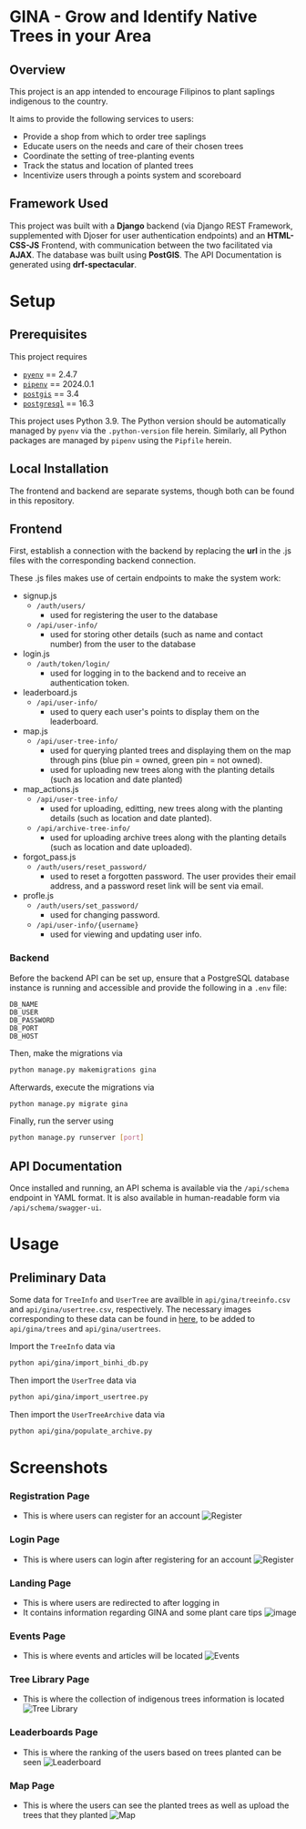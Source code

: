 # GINA - **G**row and **I**dentify Native Trees in your **A**rea

## Overview

This project is an app intended to encourage Filipinos to plant saplings indigenous to the country. 

It aims to provide the following services to users:
- Provide a shop from which to order tree saplings
- Educate users on the needs and care of their chosen trees
- Coordinate the setting of tree-planting events
- Track the status and location of planted trees
- Incentivize users through a points system and scoreboard

## Framework Used

This project was built with a **Django** backend (via Django REST Framework, supplemented with Djoser for user authentication endpoints) and an **HTML-CSS-JS** Frontend, with communication between the two facilitated via **AJAX**. The database was built using **PostGIS**. The API Documentation is generated using **drf-spectacular**.

# Setup

## Prerequisites

This project requires
- [`pyenv`](https://github.com/pyenv/pyenv) == 2.4.7
- [`pipenv`](https://github.com/pypa/pipenv) == 2024.0.1
- [`postgis`](https://github.com/postgis/postgis) == 3.4
- [`postgresql`](https://www.postgresql.org) == 16.3

This project uses Python 3.9. The Python version should be automatically managed by `pyenv` via the `.python-version` file herein. Similarly, all Python packages are managed by `pipenv` using the `Pipfile` herein.

## Local Installation

The frontend and backend are separate systems, though both can be found in this repository.

## Frontend

First, establish a connection with the backend by replacing the **url** in the .js files with the corresponding backend connection.

These .js files makes use of certain endpoints to make the system work:
- signup.js
    - `/auth/users/`     
        - used for registering the user to the database
    - `/api/user-info/`  
        - used for storing other details (such as name and contact number) from the user to the database
- login.js
    - `/auth/token/login/` 
        - used for logging in to the backend and to receive an authentication token.
- leaderboard.js
    - `/api/user-info/`  
        - used to query each user's points to display them on the leaderboard.
- map.js
    - `/api/user-tree-info/`  
        - used for querying planted trees and displaying them on the map through pins (blue pin = owned, green pin = not owned).
        - used for uploading new trees along with the planting details (such as location and date planted)
- map_actions.js
  - `/api/user-tree-info/`  
      - used for uploading, editting, new trees along with the planting details (such as location and date planted).
  - `/api/archive-tree-info/`  
      - used for uploading archive trees along with the planting details (such as location and date uploaded).
- forgot_pass.js
  - `/auth/users/reset_password/`  
      - used to reset a forgotten password. The user provides their email address, and a password reset link will be sent via email.
- profle.js
  - `/auth/users/set_password/`
      - used for changing password.
  - `/api/user-info/{username}`
      - used for viewing and updating user info.
  
### Backend

Before the backend API can be set up, ensure that a PostgreSQL database instance is running and accessible and provide the following in a `.env` file:

```env
DB_NAME
DB_USER
DB_PASSWORD
DB_PORT
DB_HOST
```

Then, make the migrations via

```bash
python manage.py makemigrations gina
```

Afterwards, execute the migrations via

```bash
python manage.py migrate gina
```

Finally, run the server using

```bash
python manage.py runserver [port]
```

## API Documentation

Once installed and running, an API schema is available via the `/api/schema` endpoint in YAML format. It is also available in human-readable form via `/api/schema/swagger-ui`.

# Usage

## Preliminary Data

Some data for `TreeInfo` and `UserTree` are availble in `api/gina/treeinfo.csv` and `api/gina/usertree.csv`, respectively. The necessary images corresponding to these data can be found in [here](https://drive.google.com/drive/folders/1aYAQ2Zn9Vh8ecuGZkpMRnL5CQhvvfar-), to be added to `api/gina/trees` and `api/gina/usertrees`.

Import the `TreeInfo` data via

```bash
python api/gina/import_binhi_db.py
```

Then import the `UserTree` data via

```bash
python api/gina/import_usertree.py
```

Then import the `UserTreeArchive` data via

```bash
python api/gina/populate_archive.py
```

<!-- TODO: document usage -->

# Screenshots

### Registration Page
- This is where users can register for an account
![Register](screenshots/signup.png)

### Login Page
- This is where users can login after registering for an account
![Register](screenshots/Login.png)

### Landing Page
- This is where users are redirected to after logging in
- It contains information regarding GINA and some plant care tips
![image](https://github.com/user-attachments/assets/842b6794-d3e7-4851-9621-b23bd7bf56f2)

### Events Page
- This is where events and articles will be located
![Events](screenshots/events.png)

### Tree Library Page
- This is where the collection of indigenous trees information is located
![Tree Library](screenshots/library.png)

### Leaderboards Page
- This is where the ranking of the users based on trees planted can be seen
![Leaderboard](screenshots/leaderboard.png)

### Map Page
- This is where the users can see the planted trees as well as upload the trees that they planted
![Map](screenshots/map.png)
